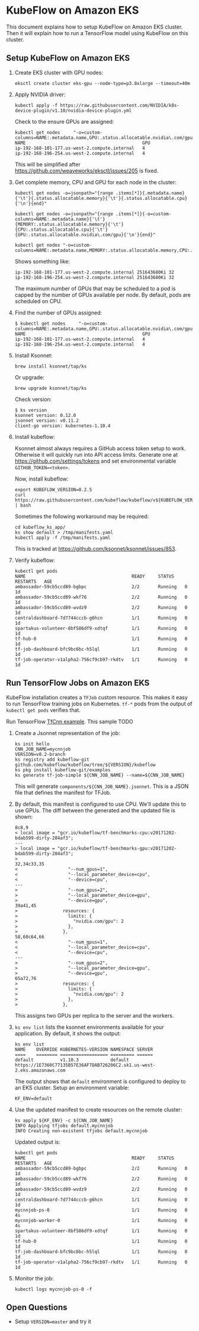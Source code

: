 # KubeFlow on Amazon EKS

This document explains how to setup KubeFlow on Amazon EKS cluster. Then it will explain how to run a TensorFlow model using KubeFlow on this cluster.

## Setup KubeFlow on Amazon EKS

1. Create EKS cluster with GPU nodes:

   ```
   eksctl create cluster eks-gpu --node-type=p3.8xlarge --timeout=40m
   ```
   
2. Apply NVIDIA driver:

   ```
   kubectl apply -f https://raw.githubusercontent.com/NVIDIA/k8s-device-plugin/v1.10/nvidia-device-plugin.yml
   ```

   Check to the ensure GPUs are assigned:

   ```
   kubectl get nodes     "-o=custom-columns=NAME:.metadata.name,GPU:.status.allocatable.nvidia\.com/gpu"
   NAME                                            GPU
   ip-192-168-101-177.us-west-2.compute.internal   4
   ip-192-168-196-254.us-west-2.compute.internal   4
   ```

   This will be simplified after https://github.com/weaveworks/eksctl/issues/205 is fixed.

3. Get complete memory, CPU and GPU for each node in the cluster:

   ```
   kubectl get nodes -o=jsonpath="{range .items[*]}{.metadata.name}{'\t'}{.status.allocatable.memory}{'\t'}{.status.allocatable.cpu}{'\n'}{end}"
   ```

   ```
   kubectl get nodes -o=jsonpath="{range .items[*]}{-o=custom-columns=NAME:.metadata.name}{'\t'}{MEMORY:.status.allocatable.memory}{'\t'}{CPU:.status.allocatable.cpu}{'\t'}{GPU:.status.allocatable.nvidia\.com/gpu}{'\n'}{end}"
   ```

   ```
   kubectl get nodes "-o=custom-columns=NAME:.metadata.name,MEMORY:.status.allocatable.memory,CPU:.status.allocatable.cpu,GPU:.status.allocatable.nvidia\.com/gpu"
   ```

   Shows something like:

   ```
   ip-192-168-101-177.us-west-2.compute.internal 251643680Ki 32
   ip-192-168-196-254.us-west-2.compute.internal 251643680Ki 32
   ```

   The maximum number of GPUs that may be scheduled to a pod is capped by the number of GPUs available per node. By default, pods are scheduled on CPU. 

4. Find the number of GPUs assigned:

   ```
   $ kubectl get nodes     "-o=custom-columns=NAME:.metadata.name,GPU:.status.allocatable.nvidia\.com/gpu"
   NAME                                            GPU
   ip-192-168-101-177.us-west-2.compute.internal   4
   ip-192-168-196-254.us-west-2.compute.internal   4
   ```

5. Install Ksonnet:

   ```
   brew install ksonnet/tap/ks
   ```

   Or upgrade:

   ```
   brew upgrade ksonnet/tap/ks
   ```

   Check version:

   ```
   $ ks version
   ksonnet version: 0.12.0
   jsonnet version: v0.11.2
   client-go version: kubernetes-1.10.4
   ```

6. Install kubeflow:

   Ksonnet almost always requires a GitHub access token setup to work. Otherwise it will quickly run into API access limits. Generate one at https://github.com/settings/tokens and set environmental variable `GITHUB_TOKEN=<token>`.

   Now, install kubeflow:

   ```
   export KUBEFLOW_VERSION=0.2.5
   curl https://raw.githubusercontent.com/kubeflow/kubeflow/v${KUBEFLOW_VERSION}/scripts/deploy.sh | bash
   ```

   Sometimes the following workaround may be required:

   ```
   cd kubeflow_ks_app/
   ks show default > /tmp/manifests.yaml
   kubectl apply -f /tmp/manifests.yaml
   ```

   This is tracked at https://github.com/ksonnet/ksonnet/issues/853.

7. Verify kubeflow:

   ```
   kubectl get pods
   NAME                                        READY     STATUS    RESTARTS   AGE
   ambassador-59cb5ccd89-bgbpc                 2/2       Running   0          1d
   ambassador-59cb5ccd89-wkf76                 2/2       Running   0          1d
   ambassador-59cb5ccd89-wvdz9                 2/2       Running   0          1d
   centraldashboard-7d7744cccb-g6hcn           1/1       Running   0          1d
   spartakus-volunteer-8bf586df9-xdtqf         1/1       Running   0          1d
   tf-hub-0                                    1/1       Running   0          1d
   tf-job-dashboard-bfc9bc6bc-h5lql            1/1       Running   0          1d
   tf-job-operator-v1alpha2-756cf9cb97-rkdtv   1/1       Running   0          1d
   ```

## Run TensorFlow Jobs on Amazon EKS

KubeFlow installation creates a `TFJob` custom resource. This makes it easy to run TensorFlow training jobs on Kubernetes. `tf-*` pods from the output of `kubectl get pods` verifies that.

Run TensorFlow [TfCnn example](https://github.com/tensorflow/benchmarks/tree/master/scripts/tf_cnn_benchmarks). This sample TODO

1. Create a Jsonnet representation of the job:

   ```
   ks init hello
   CNN_JOB_NAME=mycnnjob
   VERSION=v0.2-branch
   ks registry add kubeflow-git github.com/kubeflow/kubeflow/tree/${VERSION}/kubeflow
   ks pkg install kubeflow-git/examples
   ks generate tf-job-simple ${CNN_JOB_NAME} --name=${CNN_JOB_NAME}
   ```

   This will generate `components/${CNN_JOB_NAME}.jsonnet`. This is a JSON file that defines the manifest for TFJob.

2. By default, this manifest is configured to use CPU. We'll update this to use GPUs. The diff between the generated and the updated file is shown:

   ```
   8c8,9
   < local image = "gcr.io/kubeflow/tf-benchmarks-cpu:v20171202-bdab599-dirty-284af3";
   ---
   > local image = "gcr.io/kubeflow/tf-benchmarks-gpu:v20171202-bdab599-dirty-284af3";
   > 
   32,34c33,35
   <                   "--num_gpus=1",
   <                   "--local_parameter_device=cpu",
   <                   "--device=cpu",
   ---
   >                   "--num_gpus=2",
   >                   "--local_parameter_device=gpu",
   >                   "--device=gpu",
   39a41,45
   >                 resources: {
   >                   limits: {
   >                     "nvidia.com/gpu": 2
   >                   },
   >                 },
   58,60c64,66
   <                   "--num_gpus=1",
   <                   "--local_parameter_device=cpu",
   <                   "--device=cpu",
   ---
   >                   "--num_gpus=2",
   >                   "--local_parameter_device=gpu",
   >                   "--device=gpu",
   65a72,76
   >                 resources: {
   >                   limits: {
   >                     "nvidia.com/gpu": 2
   >                   },
   >                 },
   ```

   This assigns two GPUs per replica to the server and the workers.

3. `ks env list` lists the ksonnet environments available for your application. By default, it shows the output:

   ```
   ks env list
   NAME    OVERRIDE KUBERNETES-VERSION NAMESPACE SERVER
   ====    ======== ================== ========= ======
   default          v1.10.3            default   https://1E7360C77135B57E36AF7DAB726206C2.sk1.us-west-2.eks.amazonaws.com
   ```

   The output shows that `default` environment is configured to deploy to an EKS cluster. Setup an environment variable:

   ```
   KF_ENV=default
   ```

4. Use the updated manifest to create resources on the remote cluster:

   ```
   ks apply ${KF_ENV} -c ${CNN_JOB_NAME}
   INFO Applying tfjobs default.mycnnjob             
   INFO Creating non-existent tfjobs default.mycnnjob
   ```

   Updated output is:

   ```
   kubectl get pods
   NAME                                        READY     STATUS    RESTARTS   AGE
   ambassador-59cb5ccd89-bgbpc                 2/2       Running   0          1d
   ambassador-59cb5ccd89-wkf76                 2/2       Running   0          1d
   ambassador-59cb5ccd89-wvdz9                 2/2       Running   0          1d
   centraldashboard-7d7744cccb-g6hcn           1/1       Running   0          1d
   mycnnjob-ps-0                               1/1       Running   0          4s
   mycnnjob-worker-0                           1/1       Running   0          4s
   spartakus-volunteer-8bf586df9-xdtqf         1/1       Running   0          1d
   tf-hub-0                                    1/1       Running   0          1d
   tf-job-dashboard-bfc9bc6bc-h5lql            1/1       Running   0          1d
   tf-job-operator-v1alpha2-756cf9cb97-rkdtv   1/1       Running   0          1d
   ```

5. Monitor the job:

   ```
   kubectl logs mycnnjob-ps-0 -f
   ```


## Open Questions

- Setup `VERSION=master` and try it

